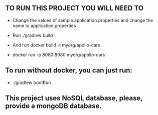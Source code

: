 ## TO RUN THIS PROJECT YOU WILL NEED TO
* Change the values of sample.application.properties and change the name to application.properties

* Run ./gradlew build

* And run docker build -t myorg/apollo-cars .

* docker run -p 8080:8080 myorg/apollo-cars

## To run without docker, you can just run: 
* ./gradlew bootRun 

## This project uses NoSQL database, please, provide a mongoDB database.